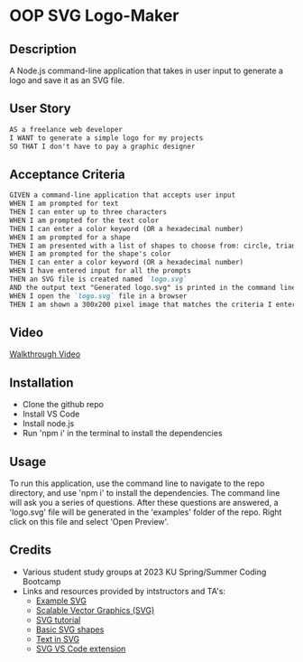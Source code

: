 # OOP SVG Logo-Maker

## Description
A Node.js command-line application that takes in user input to generate a logo and save it as an SVG file.

## User Story
```md
AS a freelance web developer
I WANT to generate a simple logo for my projects
SO THAT I don't have to pay a graphic designer
```

## Acceptance Criteria
```md
GIVEN a command-line application that accepts user input
WHEN I am prompted for text
THEN I can enter up to three characters
WHEN I am prompted for the text color
THEN I can enter a color keyword (OR a hexadecimal number)
WHEN I am prompted for a shape
THEN I am presented with a list of shapes to choose from: circle, triangle, and square
WHEN I am prompted for the shape's color
THEN I can enter a color keyword (OR a hexadecimal number)
WHEN I have entered input for all the prompts
THEN an SVG file is created named `logo.svg`
AND the output text "Generated logo.svg" is printed in the command line
WHEN I open the `logo.svg` file in a browser
THEN I am shown a 300x200 pixel image that matches the criteria I entered
```

## Video
[Walkthrough Video](https://youtu.be/o9Ux76INpWg)

## Installation
* Clone the github repo
* Install VS Code
* Install node.js
* Run 'npm i' in the terminal to install the dependencies

## Usage
To run this application, use the command line to navigate to the repo directory, and use 'npm i' to install the dependencies. The command line will ask you a series of questions. After these questions are answered, a 'logo.svg' file will be generated in the 'examples' folder of the repo. Right click on this file and select 'Open Preview'.

## Credits
* Various student study groups at 2023 KU Spring/Summer Coding Bootcamp
* Links and resources provided by intstructors and TA's:
    * [Example SVG](https://static.fullstack-bootcamp.com/fullstack-ground/module-10/circle.svg)
    * [Scalable Vector Graphics (SVG)](https://en.wikipedia.org/wiki/Scalable_Vector_Graphics)
    * [SVG tutorial](https://developer.mozilla.org/en-US/docs/Web/SVG/Tutorial)
    * [Basic SVG shapes](https://developer.mozilla.org/en-US/docs/Web/SVG/Tutorial/Basic_Shapes)
    * [Text in SVG](https://developer.mozilla.org/en-US/docs/Web/SVG/Tutorial/Texts)
    * [SVG VS Code extension](https://marketplace.visualstudio.com/items?itemName=jock.svg)